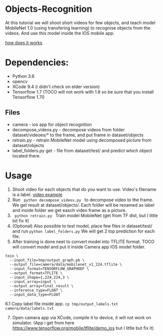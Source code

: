 # Objects-Recognition

At this tutorial we will shoot short videos for few objects, and teach model MobileNet 1.0 (using transfering learning) to recognise objects from the videos. And use this model inside the IOS mobile app. 

[how does it works](https://youtu.be/na2CQGZndNc)

# Dependencies:
- Python 3.6
- opencv
- XCode 9.4 (i didn't check on elder version)
- Tensorflow 1.7 (TOCO will not work with 1.8 so be sure that you install Tensorflow 1.70
## Files
- camera - ios app for object recognition
- decompose_videos.py - decompose videos from folder dataset/videoes/* to the frame, and put frame in dataset/objects
- retrain.py - retrain MobileNet model using decomposed picture from  dataset/objects
- label_folders.py get - file from dataset/test/ and predict which object located there.

# Usage
1. Shoot video for each objects that do you want to use. Video's filename is a label.
[video example](https://youtu.be/LMbLLQGp9tc)
2. Run <code> python decompose_videos.py </code> to decompose video to the frame. We get result at dataset/objects/. Each folder will be renamed as label and inside folder we get easch video frame as a picture.
3. <code> python retrain.py </code>  Train model MobileNet (get from TF dist, but I little bit fix it)
4. (Optional) Also possible to test model, place few files in dataset/test/ and run <code>python label_folders.py</code> We will get 2 top prediction for each file.
5. After training is done neet to convert model into TFLITE format. TOCO will convert model and put it inside Camera app IOS model folder.
```
toco \ 
  --input_file=tmp/output_graph.pb \
  --output_file=camera/data/mobilenet_v1_224.tflite \
  --input_format=TENSORFLOW_GRAPHDEF \
  --output_format=TFLITE \
  --input_shape=1,224,224,3 \
  --input_array=input \
  --output_array=final_result \
  --inference_type=FLOAT \
  --input_data_type=FLOAT
```
6.1 Copy label file inside app.
  ``` cp tmp/output_labels.txt camera/data/labels.txt ```

7. Open camera app via XCode, compile it to device, it will not work on simulator.
(App i get from here https://www.tensorflow.org/mobile/tflite/demo_ios but I little but fix it)


